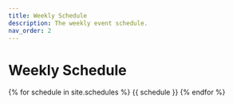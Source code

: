 ```yaml
---
title: Weekly Schedule
description: The weekly event schedule.
nav_order: 2
---
```


# Weekly Schedule

{% for schedule in site.schedules %}
{{ schedule }}
{% endfor %}

